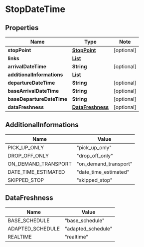 # StopDateTime

## Properties

Name | Type | Note
---- | ---- | ----
**stopPoint** | [**StopPoint**](StopPoint.md) | [optional] 
**links** | [**List<LinkSchema>**](LinkSchema.md) | 
**arrivalDateTime** | **String** | [optional] 
**additionalInformations** | [**List<AdditionalInformations>**](#AdditionalInformations) | 
**departureDateTime** | **String** | [optional] 
**baseArrivalDateTime** | **String** | [optional] 
**baseDepartureDateTime** | **String** | [optional] 
**dataFreshness** | [**DataFreshness**](#DataFreshness) | [optional] 

## AdditionalInformations

Name | Value
---- | -----
PICK_UP_ONLY | "pick_up_only"
DROP_OFF_ONLY | "drop_off_only"
ON_DEMAND_TRANSPORT | "on_demand_transport"
DATE_TIME_ESTIMATED | "date_time_estimated"
SKIPPED_STOP | "skipped_stop"

## DataFreshness

Name | Value
---- | -----
BASE_SCHEDULE | "base_schedule"
ADAPTED_SCHEDULE | "adapted_schedule"
REALTIME | "realtime"

